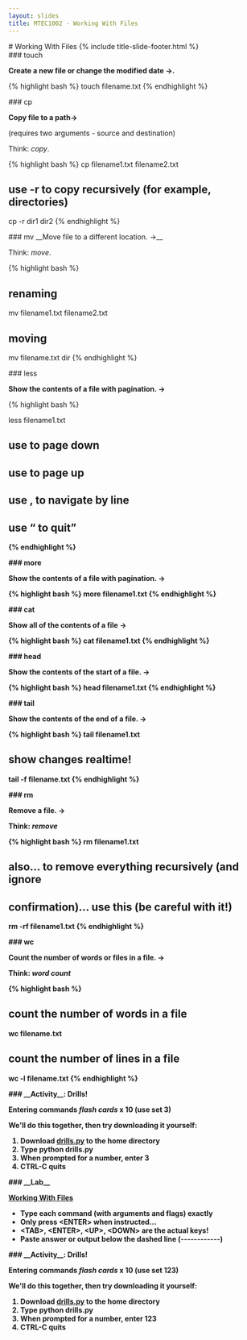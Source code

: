 ```yaml
---
layout: slides
title: MTEC1002 - Working With Files
---
```


<section markdown="block" class="title-slide">
# Working With Files
{% include title-slide-footer.html %}
</section>

<section markdown="block">
### touch

__Create a new file or change the modified date &rarr;.__

{% highlight bash %}
touch filename.txt
{% endhighlight %}
</section>

<section markdown="block">
### cp

__Copy file to a path&rarr;__

(requires two arguments - source and destination)

Think: _copy_.

{% highlight bash %}
cp filename1.txt filename2.txt

# use -r to copy recursively (for example, directories)

cp -r dir1 dir2
{% endhighlight %}
</section>

<section markdown="block">
### mv
__Move file to a different location. &rarr;__

Think: _move_.

{% highlight bash %}
# renaming 
mv filename1.txt filename2.txt

# moving
mv filename.txt dir
{% endhighlight %}
</section>

<section markdown="block">
### less

__Show the contents of a file with pagination. &rarr;__

{% highlight bash %}

less filename1.txt

# use <SPACE> to page down
# use <B> to page up
# use <UP>,<DOWN> to navigate by line
# use <Q> to quit
{% endhighlight %}
</section>

<section markdown="block">
### more

__Show the contents of a file with pagination. &rarr;__

{% highlight bash %}
more filename1.txt
{% endhighlight %}
</section>

<section markdown="block">
### cat

__Show all of the contents of a file &rarr;__

{% highlight bash %}
cat filename1.txt
{% endhighlight %}
</section>

<section markdown="block">
### head

__Show the contents of the start of a file. &rarr;__


{% highlight bash %}
head filename1.txt
{% endhighlight %}
</section>

<section markdown="block">
### tail

__Show the contents of the end of a file. &rarr;__


{% highlight bash %}
tail filename1.txt

# show changes realtime!

tail -f filename.txt
{% endhighlight %}
</section>

<section markdown="block">
### rm

__Remove a file. &rarr;__

Think: _remove_

{% highlight bash %}
rm filename1.txt

# also... to remove everything recursively (and ignore
# confirmation)... use this (be careful with it!)

rm -rf filename1.txt
{% endhighlight %}
</section>

<section markdown="block">
### wc

__Count the number of words or files in a file. &rarr;__

Think: _word count_

{% highlight bash %}
# count the number of words in a file
wc filename.txt

# count the number of lines in a file
wc -l filename.txt
{% endhighlight %}

</section>


<section markdown="block">
### __Activity__: Drills!

Entering commands _flash cards_ x 10 (use set 3)

We'll do this together, then try downloading it yourself:

1. Download [drills.py](drills.py) to the home directory
2. Type python drills.py
3. When prompted for a number, enter 3
4. CTRL-C quits
</section>

<section markdown="block">
### __Lab__

[Working With Files](working-with-files.txt)

* Type each command (with arguments and flags) exactly
* Only press &lt;ENTER&gt; when instructed...
* &lt;TAB&gt;, &lt;ENTER&gt;, &lt;UP&gt;, &lt;DOWN&gt; are the actual keys!
* Paste answer or output below the dashed line (------------)

</section>

<section markdown="block">
### __Activity__: Drills!

Entering commands _flash cards_ x 10 (use set 123)

We'll do this together, then try downloading it yourself:

1. Download [drills.py](drills.py) to the home directory
2. Type python drills.py
3. When prompted for a number, enter 123
4. CTRL-C quits
</section>
